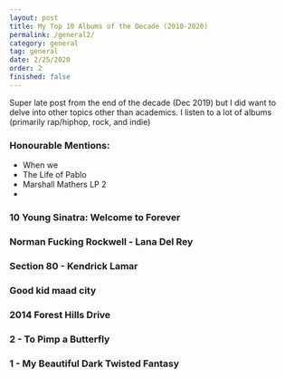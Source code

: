 ```yaml
---
layout: post
title: My Top 10 Albums of the Decade (2010-2020)
permalink: /general2/
category: general
tag: general
date: 2/25/2020
order: 2
finished: false
---
```


Super late post from the end of the decade (Dec 2019) but I did want to delve into other topics other than academics. I listen to a lot of albums (primarily rap/hiphop, rock, and indie)

### Honourable Mentions:
- When we
- The Life of Pablo
- Marshall Mathers LP 2
-


### 10 Young Sinatra: Welcome to Forever

### Norman Fucking Rockwell - Lana Del Rey

### Section 80 - Kendrick Lamar

### Good kid maad city

###

### 2014 Forest Hills Drive

### 2 - To Pimp a Butterfly

### 1 - My Beautiful Dark Twisted Fantasy
